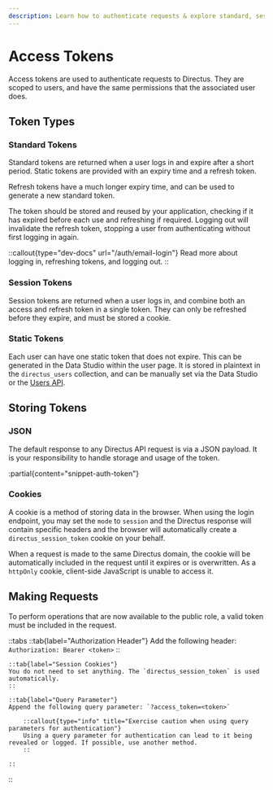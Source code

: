 ```yaml
---
description: Learn how to authenticate requests & explore standard, session, and static token types.
---
```


# Access Tokens

Access tokens are used to authenticate requests to Directus. They are scoped to users, and have the same permissions that the associated user does.

## Token Types

### Standard Tokens

Standard tokens are returned when a user logs in and expire after a short period. Static tokens are provided with an expiry time and a refresh token.

Refresh tokens have a much longer expiry time, and can be used to generate a new standard token.

The token should be stored and reused by your application, checking if it has expired before each use and refreshing if required. Logging out will invalidate the refresh token, stopping a user from authenticating without first logging in again.

::callout{type="dev-docs" url="/auth/email-login"}
Read more about logging in, refreshing tokens, and logging out.
::

### Session Tokens

Session tokens are returned when a user logs in, and combine both an access and refresh token in a single token. They can only be refreshed before they expire, and must be stored a cookie.

### Static Tokens

<!-- TODO: Add image of data studio static token generation pre-save. -->

Each user can have one static token that does not expire. This can be generated in the Data Studio within the user page. It is stored in plaintext in the `directus_users` collection, and can be manually set via the Data Studio or the [Users API](/api-reference/users).

## Storing Tokens

### JSON

The default response to any Directus API request is via a JSON payload. It is your responsibility to handle storage and usage of the token.

:partial{content="snippet-auth-token"}

### Cookies

A cookie is a method of storing data in the browser. When using the login endpoint, you may set the `mode` to `session` and the Directus response will contain specific headers and the browser will automatically create a `directus_session_token` cookie on your behalf.

When a request is made to the same Directus domain, the cookie will be automatically included in the request until it expires or is overwritten. As a `httpOnly` cookie, client-side JavaScript is unable to access it.

## Making Requests

To perform operations that are now available to the public role, a valid token must be included in the request.

::tabs
	::tab{label="Authorization Header"}
	Add the following header: `Authorization: Bearer <token>`
	::

	::tab{label="Session Cookies"}
	You do not need to set anything. The `directus_session_token` is used automatically.
	::

	::tab{label="Query Parameter"}
	Append the following query parameter: `?access_token=<token>`

		::callout{type="info" title="Exercise caution when using query parameters for authentication"}
		Using a query parameter for authentication can lead to it being revealed or logged. If possible, use another method.
		::

	::
::
